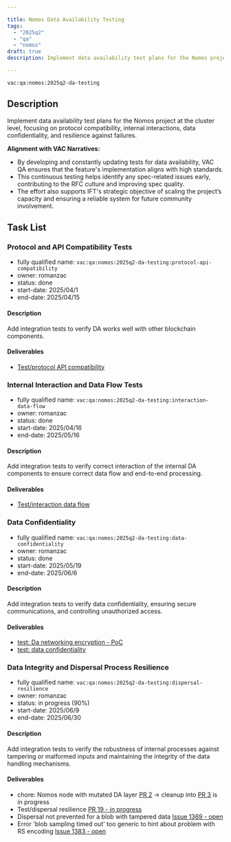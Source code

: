 ```yaml
---

title: Nomos Data Availability Testing
tags:
  - "2025q2"
  - "qa"
  - "nomos"  
draft: true  
description: Implement data availability test plans for the Nomos project at the cluster level. 

---
```


`vac:qa:nomos:2025q2-da-testing`

## Description
Implement data availability test plans for the Nomos project at the cluster level, 
focusing on protocol compatibility, internal interactions, data confidentiality, and resilience against failures.

**Alignment with VAC Narratives:**
- By developing and constantly updating tests for data availability,
  VAC QA ensures that the feature's implementation aligns with high standards.
- This continuous testing helps identify any spec-related issues early,
  contributing to the RFC culture and improving spec quality.
- The effort also supports IFT's strategic objective of scaling the project’s capacity
  and ensuring a reliable system for future community involvement.

## Task List

### Protocol and API Compatibility Tests

* fully qualified name: `vac:qa:nomos:2025q2-da-testing:protocol-api-compatibility`
* owner: romanzac
* status: done
* start-date: 2025/04/1
* end-date: 2025/04/15

#### Description
Add integration tests to verify DA works well with other blockchain components.

#### Deliverables
- [Test/protocol API compatibility](https://github.com/logos-co/nomos-e2e-tests/pull/14)


### Internal Interaction and Data Flow Tests

* fully qualified name: `vac:qa:nomos:2025q2-da-testing:interaction-data-flow`
* owner: romanzac
* status: done
* start-date: 2025/04/16
* end-date: 2025/05/16

#### Description
Add integration tests to verify correct interaction of the internal DA components 
to ensure correct data flow and end-to-end processing.

#### Deliverables
- [Test/interaction data flow](https://github.com/logos-co/nomos-e2e-tests/pull/15)


### Data Confidentiality

* fully qualified name: `vac:qa:nomos:2025q2-da-testing:data-confidentiality`
* owner: romanzac
* status: done
* start-date: 2025/05/19
* end-date: 2025/06/6

#### Description
Add integration tests to verify data confidentiality, 
ensuring secure communications, and controlling unauthorized access.

#### Deliverables
- [test: Da networking encryption - PoC](https://github.com/logos-co/nomos-security-tests/pull/1)
- [test: data confidentiality](https://github.com/logos-co/nomos-e2e-tests/pull/18)

### Data Integrity and Dispersal Process Resilience

* fully qualified name: `vac:qa:nomos:2025q2-da-testing:dispersal-resilience`
* owner: romanzac
* status: in progress (90%)
* start-date: 2025/06/9
* end-date: 2025/06/30

#### Description
Add integration tests to verify the robustness of internal processes against tampering or malformed inputs 
and maintaining the integrity of the data handling mechanisms.

#### Deliverables
- chore: Nomos node with mutated DA layer
    [PR 2](https://github.com/logos-co/nomos-security-tests/pull/2) -> cleanup into [PR 3](https://github.com/logos-co/nomos-security-tests/pull/3) is in progress
- Test/dispersal resilience
    [PR 19 - in progress](https://github.com/logos-co/nomos-e2e-tests/pull/19)
- Dispersal not prevented for a blob with tampered data
    [Issue 1369 - open](https://github.com/logos-co/nomos/issues/1369)
- Error 'blob sampling timed out' too generic to hint about problem with RS encoding
    [Issue 1383 - open](https://github.com/logos-co/nomos/issues/1383)
